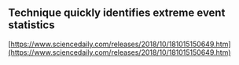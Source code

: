 ## Technique quickly identifies extreme event statistics
  
  [https://www.sciencedaily.com/releases/2018/10/181015150649.htm](https://www.sciencedaily.com/releases/2018/10/181015150649.htm)